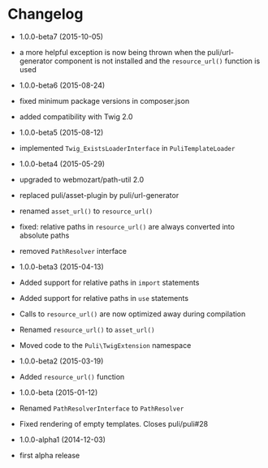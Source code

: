 Changelog
=========

* 1.0.0-beta7 (2015-10-05)

 * a more helpful exception is now being thrown when the puli/url-generator
   component is not installed and the `resource_url()` function is used

* 1.0.0-beta6 (2015-08-24)

 * fixed minimum package versions in composer.json
 * added compatibility with Twig 2.0

* 1.0.0-beta5 (2015-08-12)

 * implemented `Twig_ExistsLoaderInterface` in `PuliTemplateLoader`

* 1.0.0-beta4 (2015-05-29)

 * upgraded to webmozart/path-util 2.0
 * replaced puli/asset-plugin by puli/url-generator
 * renamed `asset_url()` to `resource_url()`
 * fixed: relative paths in `resource_url()` are always converted into absolute
   paths
 * removed `PathResolver` interface

* 1.0.0-beta3 (2015-04-13)

 * Added support for relative paths in `import` statements
 * Added support for relative paths in `use` statements
 * Calls to `resource_url()` are now optimized away during compilation
 * Renamed `resource_url()` to `asset_url()`
 * Moved code to the `Puli\TwigExtension` namespace

* 1.0.0-beta2 (2015-03-19)

 * Added `resource_url()` function

* 1.0.0-beta (2015-01-12)

 * Renamed `PathResolverInterface` to `PathResolver`
 * Fixed rendering of empty templates. Closes puli/puli#28

* 1.0.0-alpha1 (2014-12-03)

 * first alpha release
